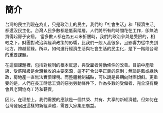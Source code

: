 # 簡介

台灣的民主到現在為止，只是政治上的民主，我們的「社會生活」和「經濟生活」都還沒民主化。台灣人民多數都是低薪階層，人們將所有的時間花在工作，卻無法買得起房子安居。
當多數人都在為五斗米折腰時，我們的政治參與是受限的，相較之下，財團對政治與經濟政策的影響，比我們一般人高很多，且影響力從中央到地方，跨越藍綠。所以，如何進行經濟生活與社會生活的民主化，是下一階段台灣的重要課題。

在這個課題裡，包括對稅制的根本反思，與受雇者勞動條件的改善。目前中產階級、受薪階級是台灣稅收的主要來源，這不符合公平正義的原則；無論是藍或綠執政，房地產一直無法實價課稅。而整體稅制補貼，可以說是長期向財團傾斜。更重要的是，人們在長工時低工資的惡劣勞動條件下，作為多數的受僱者，完全沒有機會與老闆協商工時和薪資。

因此，在理想上，我們需要的應該是一個共榮、共有、共享的新經濟體。但如何在台灣發展出這樣的新經濟體，需要大家集思廣益。
